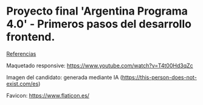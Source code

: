 # Proyecto final 'Argentina Programa 4.0' - Primeros pasos del desarrollo frontend.

<ins>Referencias</ins>

Maquetado responsive: https://www.youtube.com/watch?v=T4t00Hd3qZc

Imagen del candidato: generada mediante IA (https://this-person-does-not-exist.com/es)

Favicon: https://www.flaticon.es/
